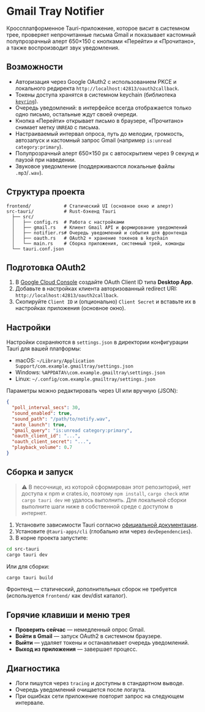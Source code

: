 # Gmail Tray Notifier

Кроссплатформенное Tauri-приложение, которое висит в системном трее, проверяет непрочитанные письма Gmail и показывает кастомный полупрозрачный алерт 650×150 с кнопками «Перейти» и «Прочитано», а также воспроизводит звук уведомления.

## Возможности

- Авторизация через Google OAuth2 с использованием PKCE и локального редиректа `http://localhost:42813/oauth2callback`.
- Токены доступа хранятся в системном keychain (библиотека [`keyring`](https://crates.io/crates/keyring)).
- Очередь уведомлений: в интерфейсе всегда отображается только одно письмо, остальные ждут своей очереди.
- Кнопка «Перейти» открывает письмо в браузере, «Прочитано» снимает метку `UNREAD` с письма.
- Настраиваемый интервал опроса, путь до мелодии, громкость, автозапуск и кастомный запрос Gmail (например `is:unread category:primary`).
- Полупрозрачный алерт 650×150 px с автоскрытием через 9 секунд и паузой при наведении.
- Звуковое уведомление (поддерживаются локальные файлы `.mp3`/`.wav`).

## Структура проекта

```
frontend/            # Статический UI (основное окно и алерт)
src-tauri/           # Rust-бэкенд Tauri
  ├── src/
  │   ├── config.rs  # Работа с настройками
  │   ├── gmail.rs   # Клиент Gmail API и формирование уведомлений
  │   ├── notifier.rs# Очередь уведомлений и события для фронтенда
  │   ├── oauth.rs   # OAuth2 + хранение токенов в keychain
  │   └── main.rs    # Сборка приложения, системный трей, команды
  └── tauri.conf.json
```

## Подготовка OAuth2

1. В [Google Cloud Console](https://console.cloud.google.com/apis/credentials) создайте OAuth Client ID типа **Desktop App**.
2. Добавьте в настройках клиента авторизованный redirect URI: `http://localhost:42813/oauth2callback`.
3. Скопируйте `Client ID` и (опционально) `Client Secret` и вставьте их в настройках приложения (основное окно).

## Настройки

Настройки сохраняются в `settings.json` в директории конфигурации Tauri для вашей платформы:
- macOS: `~/Library/Application Support/com.example.gmailtray/settings.json`
- Windows: `%APPDATA%\com.example.gmailtray\settings.json`
- Linux: `~/.config/com.example.gmailtray/settings.json`

Параметры можно редактировать через UI или вручную (JSON):

```json
{
  "poll_interval_secs": 30,
  "sound_enabled": true,
  "sound_path": "/path/to/notify.wav",
  "auto_launch": true,
  "gmail_query": "is:unread category:primary",
  "oauth_client_id": "...",
  "oauth_client_secret": "...",
  "playback_volume": 0.7
}
```

## Сборка и запуск

> ⚠️ В песочнице, из которой сформирован этот репозиторий, нет доступа к npm и crates.io, поэтому `npm install`, `cargo check` или `cargo tauri dev` не удалось выполнить. Для локальной сборки выполните шаги ниже в собственной среде с доступом в интернет.

1. Установите зависимости Tauri согласно [официальной документации](https://tauri.app/v1/guides/getting-started/prerequisites/).
2. Установите `@tauri-apps/cli` (глобально или через `devDependencies`).
3. В корне проекта запустите:

```bash
cd src-tauri
cargo tauri dev
```

Или для сборки:

```bash
cargo tauri build
```

Фронтенд — статический, дополнительных сборок не требуется (используется `frontend/` как dev/dist каталог).

## Горячие клавиши и меню трея

- **Проверить сейчас** — немедленный опрос Gmail.
- **Войти в Gmail** — запуск OAuth2 в системном браузере.
- **Выйти** — удаляет токены и останавливает очередь уведомлений.
- **Выход из приложения** — завершает процесс.

## Диагностика

- Логи пишутся через `tracing` и доступны в стандартном выводе.
- Очередь уведомлений очищается после логаута.
- При ошибках сети приложение повторит запрос на следующем интервале.

